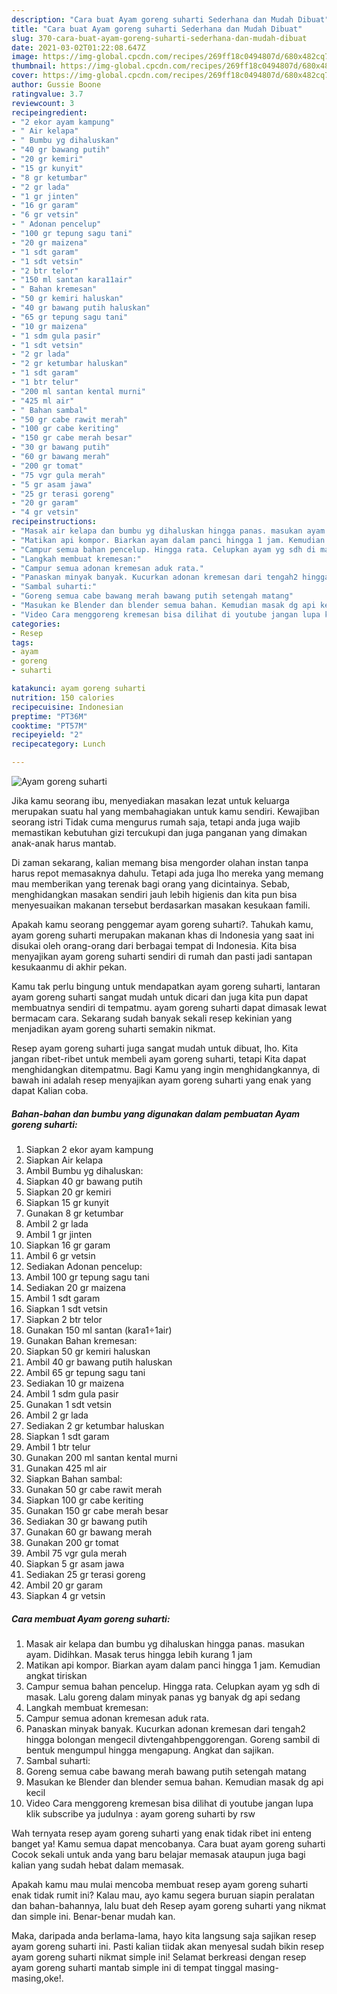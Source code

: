 ```yaml
---
description: "Cara buat Ayam goreng suharti Sederhana dan Mudah Dibuat"
title: "Cara buat Ayam goreng suharti Sederhana dan Mudah Dibuat"
slug: 370-cara-buat-ayam-goreng-suharti-sederhana-dan-mudah-dibuat
date: 2021-03-02T01:22:08.647Z
image: https://img-global.cpcdn.com/recipes/269ff18c0494807d/680x482cq70/ayam-goreng-suharti-foto-resep-utama.jpg
thumbnail: https://img-global.cpcdn.com/recipes/269ff18c0494807d/680x482cq70/ayam-goreng-suharti-foto-resep-utama.jpg
cover: https://img-global.cpcdn.com/recipes/269ff18c0494807d/680x482cq70/ayam-goreng-suharti-foto-resep-utama.jpg
author: Gussie Boone
ratingvalue: 3.7
reviewcount: 3
recipeingredient:
- "2 ekor ayam kampung"
- " Air kelapa"
- " Bumbu yg dihaluskan"
- "40 gr bawang putih"
- "20 gr kemiri"
- "15 gr kunyit"
- "8 gr ketumbar"
- "2 gr lada"
- "1 gr jinten"
- "16 gr garam"
- "6 gr vetsin"
- " Adonan pencelup"
- "100 gr tepung sagu tani"
- "20 gr maizena"
- "1 sdt garam"
- "1 sdt vetsin"
- "2 btr telor"
- "150 ml santan kara11air"
- " Bahan kremesan"
- "50 gr kemiri haluskan"
- "40 gr bawang putih haluskan"
- "65 gr tepung sagu tani"
- "10 gr maizena"
- "1 sdm gula pasir"
- "1 sdt vetsin"
- "2 gr lada"
- "2 gr ketumbar haluskan"
- "1 sdt garam"
- "1 btr telur"
- "200 ml santan kental murni"
- "425 ml air"
- " Bahan sambal"
- "50 gr cabe rawit merah"
- "100 gr cabe keriting"
- "150 gr cabe merah besar"
- "30 gr bawang putih"
- "60 gr bawang merah"
- "200 gr tomat"
- "75 vgr gula merah"
- "5 gr asam jawa"
- "25 gr terasi goreng"
- "20 gr garam"
- "4 gr vetsin"
recipeinstructions:
- "Masak air kelapa dan bumbu yg dihaluskan hingga panas. masukan ayam. Didihkan. Masak terus hingga lebih kurang 1 jam"
- "Matikan api kompor. Biarkan ayam dalam panci hingga 1 jam. Kemudian angkat tiriskan"
- "Campur semua bahan pencelup. Hingga rata. Celupkan ayam yg sdh di masak. Lalu goreng dalam minyak panas yg banyak dg api sedang"
- "Langkah membuat kremesan:"
- "Campur semua adonan kremesan aduk rata."
- "Panaskan minyak banyak. Kucurkan adonan kremesan dari tengah2 hingga bolongan mengecil divtengahbpenggorengan. Goreng sambil di bentuk mengumpul hingga mengapung. Angkat dan sajikan."
- "Sambal suharti:"
- "Goreng semua cabe bawang merah bawang putih setengah matang"
- "Masukan ke Blender dan blender semua bahan. Kemudian masak dg api kecil"
- "Video Cara menggoreng kremesan bisa dilihat di youtube jangan lupa klik subscribe ya judulnya : ayam goreng suharti by rsw"
categories:
- Resep
tags:
- ayam
- goreng
- suharti

katakunci: ayam goreng suharti 
nutrition: 150 calories
recipecuisine: Indonesian
preptime: "PT36M"
cooktime: "PT57M"
recipeyield: "2"
recipecategory: Lunch

---
```



![Ayam goreng suharti](https://img-global.cpcdn.com/recipes/269ff18c0494807d/680x482cq70/ayam-goreng-suharti-foto-resep-utama.jpg)

Jika kamu seorang ibu, menyediakan masakan lezat untuk keluarga merupakan suatu hal yang membahagiakan untuk kamu sendiri. Kewajiban seorang istri Tidak cuma mengurus rumah saja, tetapi anda juga wajib memastikan kebutuhan gizi tercukupi dan juga panganan yang dimakan anak-anak harus mantab.

Di zaman  sekarang, kalian memang bisa mengorder olahan instan tanpa harus repot memasaknya dahulu. Tetapi ada juga lho mereka yang memang mau memberikan yang terenak bagi orang yang dicintainya. Sebab, menghidangkan masakan sendiri jauh lebih higienis dan kita pun bisa menyesuaikan makanan tersebut berdasarkan masakan kesukaan famili. 



Apakah kamu seorang penggemar ayam goreng suharti?. Tahukah kamu, ayam goreng suharti merupakan makanan khas di Indonesia yang saat ini disukai oleh orang-orang dari berbagai tempat di Indonesia. Kita bisa menyajikan ayam goreng suharti sendiri di rumah dan pasti jadi santapan kesukaanmu di akhir pekan.

Kamu tak perlu bingung untuk mendapatkan ayam goreng suharti, lantaran ayam goreng suharti sangat mudah untuk dicari dan juga kita pun dapat membuatnya sendiri di tempatmu. ayam goreng suharti dapat dimasak lewat bermacam cara. Sekarang sudah banyak sekali resep kekinian yang menjadikan ayam goreng suharti semakin nikmat.

Resep ayam goreng suharti juga sangat mudah untuk dibuat, lho. Kita jangan ribet-ribet untuk membeli ayam goreng suharti, tetapi Kita dapat menghidangkan ditempatmu. Bagi Kamu yang ingin menghidangkannya, di bawah ini adalah resep menyajikan ayam goreng suharti yang enak yang dapat Kalian coba.

<!--inarticleads1-->

##### Bahan-bahan dan bumbu yang digunakan dalam pembuatan Ayam goreng suharti:

1. Siapkan 2 ekor ayam kampung
1. Siapkan  Air kelapa
1. Ambil  Bumbu yg dihaluskan:
1. Siapkan 40 gr bawang putih
1. Siapkan 20 gr kemiri
1. Siapkan 15 gr kunyit
1. Gunakan 8 gr ketumbar
1. Ambil 2 gr lada
1. Ambil 1 gr jinten
1. Siapkan 16 gr garam
1. Ambil 6 gr vetsin
1. Sediakan  Adonan pencelup:
1. Ambil 100 gr tepung sagu tani
1. Sediakan 20 gr maizena
1. Ambil 1 sdt garam
1. Siapkan 1 sdt vetsin
1. Siapkan 2 btr telor
1. Gunakan 150 ml santan (kara1÷1air)
1. Gunakan  Bahan kremesan:
1. Siapkan 50 gr kemiri haluskan
1. Ambil 40 gr bawang putih haluskan
1. Ambil 65 gr tepung sagu tani
1. Sediakan 10 gr maizena
1. Ambil 1 sdm gula pasir
1. Gunakan 1 sdt vetsin
1. Ambil 2 gr lada
1. Sediakan 2 gr ketumbar haluskan
1. Siapkan 1 sdt garam
1. Ambil 1 btr telur
1. Gunakan 200 ml santan kental murni
1. Gunakan 425 ml air
1. Siapkan  Bahan sambal:
1. Gunakan 50 gr cabe rawit merah
1. Siapkan 100 gr cabe keriting
1. Gunakan 150 gr cabe merah besar
1. Sediakan 30 gr bawang putih
1. Gunakan 60 gr bawang merah
1. Gunakan 200 gr tomat
1. Ambil 75 vgr gula merah
1. Siapkan 5 gr asam jawa
1. Sediakan 25 gr terasi goreng
1. Ambil 20 gr garam
1. Siapkan 4 gr vetsin




<!--inarticleads2-->

##### Cara membuat Ayam goreng suharti:

1. Masak air kelapa dan bumbu yg dihaluskan hingga panas. masukan ayam. Didihkan. Masak terus hingga lebih kurang 1 jam
1. Matikan api kompor. Biarkan ayam dalam panci hingga 1 jam. Kemudian angkat tiriskan
1. Campur semua bahan pencelup. Hingga rata. Celupkan ayam yg sdh di masak. Lalu goreng dalam minyak panas yg banyak dg api sedang
1. Langkah membuat kremesan:
1. Campur semua adonan kremesan aduk rata.
1. Panaskan minyak banyak. Kucurkan adonan kremesan dari tengah2 hingga bolongan mengecil divtengahbpenggorengan. Goreng sambil di bentuk mengumpul hingga mengapung. Angkat dan sajikan.
1. Sambal suharti:
1. Goreng semua cabe bawang merah bawang putih setengah matang
1. Masukan ke Blender dan blender semua bahan. Kemudian masak dg api kecil
1. Video Cara menggoreng kremesan bisa dilihat di youtube jangan lupa klik subscribe ya judulnya : ayam goreng suharti by rsw




Wah ternyata resep ayam goreng suharti yang enak tidak ribet ini enteng banget ya! Kamu semua dapat mencobanya. Cara buat ayam goreng suharti Cocok sekali untuk anda yang baru belajar memasak ataupun juga bagi kalian yang sudah hebat dalam memasak.

Apakah kamu mau mulai mencoba membuat resep ayam goreng suharti enak tidak rumit ini? Kalau mau, ayo kamu segera buruan siapin peralatan dan bahan-bahannya, lalu buat deh Resep ayam goreng suharti yang nikmat dan simple ini. Benar-benar mudah kan. 

Maka, daripada anda berlama-lama, hayo kita langsung saja sajikan resep ayam goreng suharti ini. Pasti kalian tiidak akan menyesal sudah bikin resep ayam goreng suharti nikmat simple ini! Selamat berkreasi dengan resep ayam goreng suharti mantab simple ini di tempat tinggal masing-masing,oke!.

